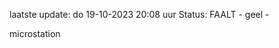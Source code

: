 laatste update: 
do 19-10-2023 20:08   uur 
Status: FAALT - geel - 
<div class="service Y">microstation</div>